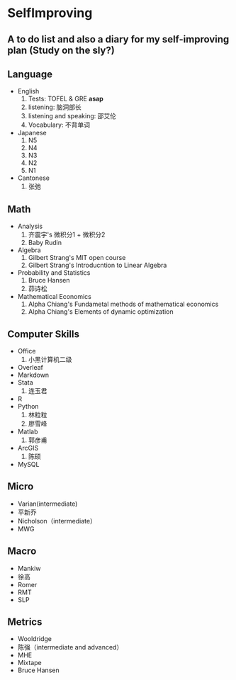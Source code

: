 # **SelfImproving**
A to do list and also a diary for my self-improving plan (Study on the sly?)
----------------------------------------



## **Language**
- English
  1. Tests: TOFEL & GRE **asap**
  2. listening: 脑洞部长
  3. listening and speaking: 邵艾伦
  4. Vocabulary: 不背单词 
- Japanese
  1. N5
  2. N4
  3. N3
  4. N2
  5. N1
- Cantonese
  1. 张弛

## **Math**
- Analysis
  1. 齐震宇's 微积分1 + 微积分2
  2. Baby Rudin
- Algebra
  1. Gilbert Strang's MIT open course
  2. Gilbert Strang's Introducntion to Linear Algebra
- Probability and Statistics
  1. Bruce Hansen
  2. 茆诗松
- Mathematical Economics
  1. Alpha Chiang's Fundametal methods of mathematical economics
  2. Alpha Chiang's Elements of dynamic optimization

## **Computer Skills**
- Office
  1. 小黑计算机二级
- Overleaf
- Markdown
- Stata
  1. 连玉君
- R
- Python
  1. 林粒粒
  2. 廖雪峰
- Matlab
  1. 郭彦甫
- ArcGIS
  1. 陈硕
- MySQL

## **Micro**
- Varian(intermediate)
- 平新乔
- Nicholson（intermediate）
- MWG

## **Macro**
- Mankiw
- 徐高
- Romer
- RMT
- SLP

## **Metrics**
- Wooldridge
- 陈强（intermediate and advanced）
- MHE
- Mixtape
- Bruce Hansen
